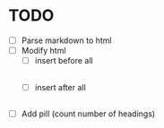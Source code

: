 # TODO

- [ ] Parse markdown to html
- [ ] Modify html
  - [ ] insert before all <h2>
  - [ ] insert after all <h2>
- [ ] Add pill (count number of headings)
